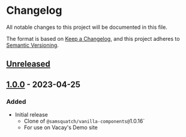 # Changelog

All notable changes to this project will be documented in this file.

The format is based on [Keep a Changelog](https://keepachangelog.com/en/1.0.0/),
and this project adheres to [Semantic Versioning](https://semver.org/spec/v2.0.0.html).

## [Unreleased]

## [1.0.0] - 2023-04-25

### Added

- Initial release
  - Clone of `@samsquatch/vanilla-components@`1.0.16`
  - For use on Vacay's Demo site

[unreleased]: https://github.com/saasquatch/program-tools/compare/vip-vanilla-components@1.0.0...HEAD
[1.0.0]: https://github.com/saasquatch/program-tools/releases/tag/%40saasquatch%2Fvip-vanilla-components%401.0.0
